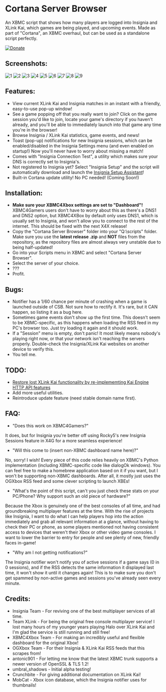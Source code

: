 # Cortana Server Browser
An XBMC script that shows how many players are logged into Insignia and XLink Kai, which games are being played, and upcoming events. Made as part of "Cortana", an XBMC overhaul, but can be used as a standalone script perfectly.

[![Donate](https://img.shields.io/badge/Donate-PayPal-green.svg)](https://www.paypal.com/donate/?cmd=_s-xclick&hosted_button_id=8GF4A3XS7ZHFY)

## Screenshots:

![1](legacy/screenshots/screenshot002.bmp)
![2](legacy/screenshots/screenshot003.bmp)
![3](legacy/screenshots/screenshot004.bmp)
![4](legacy/screenshots/screenshot005.bmp)
![5](legacy/screenshots/screenshot006.bmp)
![6](legacy/screenshots/screenshot007.bmp)
![7](legacy/screenshots/screenshot008.bmp)
![8](legacy/screenshots/screenshot009.bmp)
![9](legacy/screenshots/screenshot010.bmp)


## Features:
- View current XLink Kai and Insignia matches in an instant with a friendly, easy-to-use pop-up window!
- See a game popping off that you really want to join? Click on the game session you'd like to join, locate your game's directory if you haven't already, and you'll be able to immediately launch into that game any time you're in the browser!
- Browse Insignia / XLink Kai statistics, game events, and news!
- Toast (pop-up) notifications for new Insignia sessions, which can be enabled/disabled in the Insignia Settings menu (and even enabled on startup!) Now you'll never have to worry about missing a match!
- Comes with "Insignia Connection Test", a utility which makes sure your DNS is correctly set to Insignia's.
- Not registered to Insignia yet? Select "Insignia Setup" and the script will automatically download and launch the [Insignia Setup Assistant](https://insignia.live/connect)!
- Built-in Cortana update utility! No PC needed! (Coming Soon!)

## Installation:
- **Make sure your XBMC4Xbox settings are set to "Dashboard"!** XBMC4Gamers users don't have to worry about this as there's a DNS1 and DNS2 option, but XBMC4XBox by default only uses DNS1, which is usually set to Insignia, and won't allow you to connect to the rest of the internet. This should be fixed with the next X4X release!
- Copy the "Cortana Server Browser" folder into your "Q:\scripts" folder. Make sure you use the **latest release .zip** and **NOT** files from the repository, as the repository files are almost always very unstable due to being half-updated!
- Go into your Scripts menu in XBMC and select "Cortana Server Browser".
- Select the server of your choice.
- ???
- Profit.

## Bugs: 
- Notifier has a 1/60 chance per minute of crashing when a game is launched outside of CSB. Not sure how to rectify it. It's rare, but it CAN happen, so listing it as a bug here.
- Sometimes game events don't show up the first time. This doesn't seem to be XBMC-specific, as this happens when loading the RSS feed in my PC's browser too. Just try loading it again and it should work.
- If a "Session" menu is empty, don't panic! It most likely means nobody's playing right now, or that your network isn't reaching the servers properly. Double-check the Insignia/XLink Kai websites on another device to verify this.
- You tell me.

## TODO:
- [Restore lost XLink Kai functionality by re-implememting Kai Engine HTTP API features](https://github.com/faithvoid/script.xlinkrevived)
- Add more useful utilities.
- Reintroduce update feature (need stable domain name first).

## FAQ: 
- "Does this work on XBMC4Gamers?"

It does, but for Insignia you're better off using Rocky5's new Insignia Sessions feature in X4G for a more seamless experience! 

- "Will this come to (insert non-XBMC dashboard name here)?"

No, sorry! I wish!  Every piece of this code relies heavily on XBMC's Python implementation (including XBMC-specific code like dialogOk windows). You can feel free to make a homebrew application based on it if you want, but I won't be supporting non-XBMC dashboards. After all, it mostly just uses the OGXbox RSS feed and some clever scripting to launch XBEs!

- "What's the point of this script, can't you just check these stats on your PC/Phone? Why support such an old piece of hardware?"

Because the Xbox is genuinely one of the best consoles of all time, and had groundbreaking multiplayer features at the time. With the rise of projects like Insignia, I want to do what I can help players hop into the action immediately and grab all relevant information at a glance, without having to check their PC or phone, as some players mentioned not having consistent access to devices that weren't their Xbox or other video game consoles. I want to lower the barrier to entry for people and see plenty of new, friendly faces in-game!

- "Why am I not getting notifications?"

The Insignia notifier won't notify you of active sessions if a game says (0 in 0 sessions), and if the RSS detects the same information it displayed last time, it won't show it until it changes again! This is to make sure you don't get spammed by non-active games and sessions you've already seen every minute. 

## Credits:
- Insignia Team - For reviving one of the best multiplayer services of all time.
- Team XLink - For being the original free console multiplayer service! I lost many hours of my younger years playing Halo over XLink Kai and I'm glad the service is still running and still free!
- XBMC4Xbox Team - For making an incredibly useful and flexible dashboard for the original Xbox!
- OGXbox Team - For their Insignia & XLink Kai RSS feeds that this scrapes from!
- antonic901 - For letting me know that the latest XBMC trunk supports a newer version of OpenSSL & TLS 1.2!
- umbral_shadows - Initial alpha testing!
- Crunchbite - For giving additional documentation on XLink Kai!
- MobCat - Xbox icon database, which the Insignia notifier uses for thumbnails!
